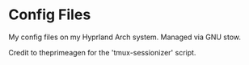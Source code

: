 # Config Files
My config files on my Hyprland Arch system.
Managed via GNU stow.

Credit to theprimeagen for the 'tmux-sessionizer' script.
